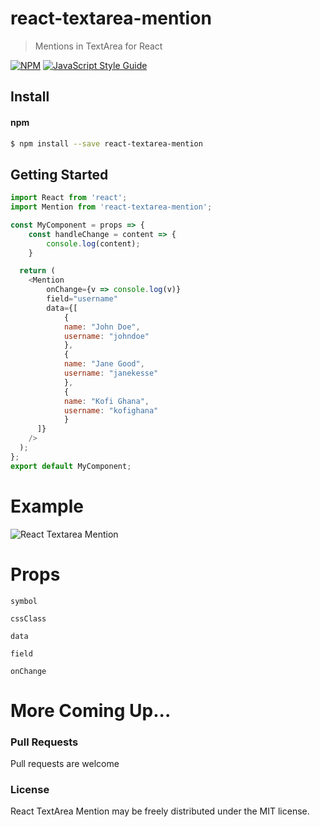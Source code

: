 # react-textarea-mention

> Mentions in TextArea for React

[![NPM](https://img.shields.io/npm/v/react-textarea-mention.svg)](https://www.npmjs.com/package/react-textarea-mention) [![JavaScript Style Guide](https://img.shields.io/badge/code_style-standard-brightgreen.svg)](https://standardjs.com)

## Install

#### npm

```sh
$ npm install --save react-textarea-mention
```

## Getting Started

```javascript
import React from 'react';
import Mention from 'react-textarea-mention';

const MyComponent = props => {
    const handleChange = content => {
        console.log(content);
    }

  return (
    <Mention
        onChange={v => console.log(v)}
        field="username"
        data={[
            {
            name: "John Doe",
            username: "johndoe"
            },
            {
            name: "Jane Good",
            username: "janekesse"
            },
            {
            name: "Kofi Ghana",
            username: "kofighana"
            }
      ]}
    />
  );
};
export default MyComponent;
```

# Example

![React Textarea Mention](https://i.ibb.co/HHKF7xx/react-mention.png)



# Props

`symbol`


`cssClass`


`data`


`field`


`onChange`

# More Coming Up...

### Pull Requests

Pull requests are welcome

### License

React TextArea Mention may be freely distributed under the MIT license.
